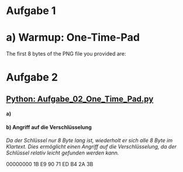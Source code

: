 
# Aufgabe 1

# a) Warmup: One-Time-Pad

The first 8 bytes of the PNG file you provided are:


# Aufgabe 2
## [Python: Aufgabe_02_One_Time_Pad.py]("/scripts/Uebung_03_Aufgabe_02_One_Time_Pad.py")


#### a)

#### b) **Angriff auf die Verschlüsselung**

*Da der Schlüssel nur 8 Byte lang ist, wiederholt er sich alle 8 Byte im Klartext. Dies ermöglicht einen Angriff auf die Verschlüsselung, da der Schlüssel relativ leicht gefunden werden kann.*

00000000  1B E9 90 71 ED B4 2A 3B
